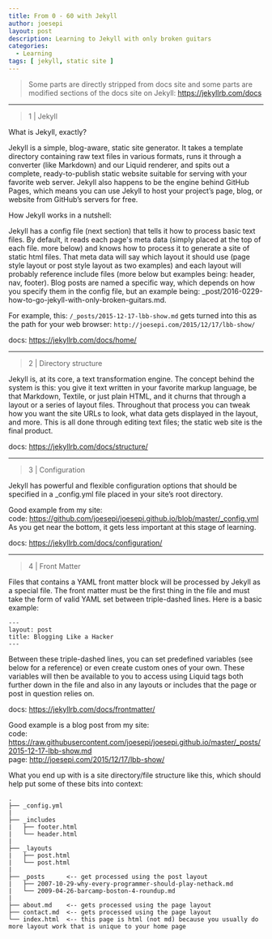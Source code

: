```yaml
---
title: From 0 - 60 with Jekyll
author: joesepi
layout: post
description: Learning to Jekyll with only broken guitars
categories:
  - Learning
tags: [ jekyll, static site ]
---
```


> Some parts are directly stripped from docs site and some parts are modified sections of the docs site on Jekyll: https://jekyllrb.com/docs


-----
> 1 | Jekyll

What is Jekyll, exactly?

Jekyll is a simple, blog-aware, static site generator. It takes a template directory containing raw text files in various formats, runs it through a converter (like Markdown) and our Liquid renderer, and spits out a complete, ready-to-publish static website suitable for serving with your favorite web server. Jekyll also happens to be the engine behind GitHub Pages, which means you can use Jekyll to host your project’s page, blog, or website from GitHub’s servers for free.

How Jekyll works in a nutshell:

Jekyll has a config file (next section) that tells it how to process basic text files. By default, it reads each page's meta data (simply placed at the top of each file. more below) and knows how to process it to generate a site of static html files. That meta data will say which layout it should use (page style layout or post style layout as two examples) and each layout will probably reference include files (more below but examples being: header, nav, footer). Blog posts are named a specific way, which depends on how you specify them in the config file, but an example being: _post/2016-0229-how-to-go-jekyll-with-only-broken-guitars.md.

For example, this: `/_posts/2015-12-17-lbb-show.md` gets turned into this as the path for your web browser: `http://joesepi.com/2015/12/17/lbb-show/`

docs: https://jekyllrb.com/docs/home/


-----
> 2 | Directory structure 

Jekyll is, at its core, a text transformation engine. The concept behind the system is this: you give it text written in your favorite markup language, be that Markdown, Textile, or just plain HTML, and it churns that through a layout or a series of layout files. Throughout that process you can tweak how you want the site URLs to look, what data gets displayed in the layout, and more. This is all done through editing text files; the static web site is the final product.

docs: https://jekyllrb.com/docs/structure/


-----
> 3 | Configuration

Jekyll has powerful and flexible configuration options that should be specified in a _config.yml file placed in your site’s root directory.

Good example from my site: <br>
code: https://github.com/joesepi/joesepi.github.io/blob/master/_config.yml <br>
As you get near the bottom, it gets less important at this stage of learning.

docs: https://jekyllrb.com/docs/configuration/


-----
> 4 | Front Matter

Files that contains a YAML front matter block will be processed by Jekyll as a special file. The front matter must be the first thing in the file and must take the form of valid YAML set between triple-dashed lines. Here is a basic example:

```
---
layout: post
title: Blogging Like a Hacker
---
```

Between these triple-dashed lines, you can set predefined variables (see below for a reference) or even create custom ones of your own. These variables will then be available to you to access using Liquid tags both further down in the file and also in any layouts or includes that the page or post in question relies on.

docs: https://jekyllrb.com/docs/frontmatter/

Good example is a blog post from my site:<br>
code: https://raw.githubusercontent.com/joesepi/joesepi.github.io/master/_posts/2015-12-17-lbb-show.md <br>
page: http://joesepi.com/2015/12/17/lbb-show/


What you end up with is a site directory/file structure like this, which should help put some of these bits into context:
```
.
├── _config.yml
|
├── _includes
|   ├── footer.html
|   └── header.html
|
├── _layouts
|   ├── post.html
|   └── post.html
|
├── _posts      <-- get processed using the post layout
|   ├── 2007-10-29-why-every-programmer-should-play-nethack.md
|   └── 2009-04-26-barcamp-boston-4-roundup.md
|
├── about.md    <-- gets processed using the page layout
├── contact.md  <-- gets processed using the page layout
└── index.html  <-- this page is html (not md) because you usually do more layout work that is unique to your home page
```
